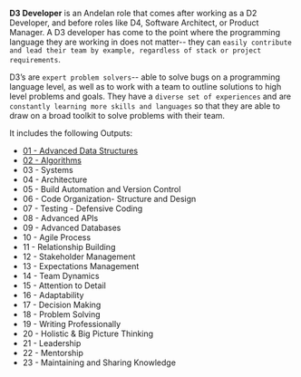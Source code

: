**D3 Developer** is an Andelan role that comes after working as a D2 Developer, and before roles like D4, Software Architect, or Product Manager. A D3 developer has come to the point where the programming language they are working in does not matter-- they can `easily contribute and lead their team by example, regardless of stack or project requirements`.

D3’s are `expert problem solvers`-- able to solve bugs on a programming language level, as well as to work with a team to outline solutions to high level problems and goals. They have a `diverse set of experiences` and are `constantly learning more skills and languages` so that they are able to draw on a broad toolkit to solve problems with their team.

It includes the following Outputs:

-   [01 - Advanced Data Structures](/Output%2001%20-%20Advanced%20Data%20Structures)
-   [02 - Algorithms](/Output%2002%20-%20Algorithms)
-   03 - Systems
-   04 - Architecture
-   05 - Build Automation and Version Control
-   06 - Code Organization- Structure and Design
-   07 - Testing - Defensive Coding
-   08 - Advanced APIs
-   09 - Advanced Databases
-   10 - Agile Process
-   11 - Relationship Building
-   12 - Stakeholder Management
-   13 - Expectations Management
-   14 - Team Dynamics
-   15 - Attention to Detail
-   16 - Adaptability
-   17 - Decision Making
-   18 - Problem Solving
-   19 - Writing Professionally
-   20 - Holistic & Big Picture Thinking
-   21 - Leadership
-   22 - Mentorship
-   23 - Maintaining and Sharing Knowledge
